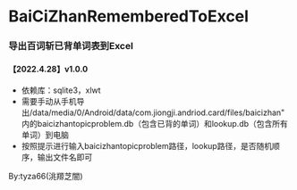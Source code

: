 # BaiCiZhanRememberedToExcel
### 导出百词斩已背单词表到Excel
#### 【2022.4.28】v1.0.0
- 依赖库：sqlite3，xlwt
- 需要手动从手机导出/data/media/0/Android/data/com.jiongji.andriod.card/files/baicizhan"内的baicizhantopicproblem.db（包含已背的单词）和lookup.db（包含所有单词）到电脑
- 按照提示进行输入baicizhantopicproblem路径，lookup路径，是否随机顺序，输出文件名即可

By:tyza66(洮羱芝闇)